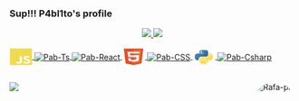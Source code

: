 ### Sup!!! P4bl1to's profile 

<div align="center">
  <a href="https://github.com/P4bl1to">
  <img height="160em" src="https://github-readme-stats.vercel.app/api?username=P4bl1to&show_icons=true&theme=tokyonight&include_all_commits=true&count_private=true"/>
  <img height="160em" src="https://github-readme-stats.vercel.app/api/top-langs/?username=P4bl1to&layout=compact&langs_count=7&theme=tokyonight"/>
</div>

  <div style="display: inline_block"><br>
  <img align="center" alt="Pab-Js" height="30" width="40" src="https://raw.githubusercontent.com/devicons/devicon/master/icons/javascript/javascript-plain.svg">
  <img align="center" alt="Pab-Ts" height="30" width="40" src="https://cdn.jsdelivr.net/gh/devicons/devicon/icons/c/c-original.svg">
  <img align="center" alt="Pab-React" height="30" width="40" src="https://cdn.jsdelivr.net/gh/devicons/devicon/icons/css3/css3-original.svg">
  <img align="center" alt="Pab-HTML" height="30" width="40" src="https://raw.githubusercontent.com/devicons/devicon/master/icons/html5/html5-original.svg">
  <img align="center" alt="Pab-CSS" height="30" width="40" src="https://cdn.jsdelivr.net/gh/devicons/devicon/icons/godot/godot-original.svg">
  <img align="center" alt="Pab-Python" height="30" width="40" src="https://raw.githubusercontent.com/devicons/devicon/master/icons/python/python-original.svg">
  <img align="center" alt="Pab-Csharp" height="30" width="40" src="https://cdn.jsdelivr.net/gh/devicons/devicon/icons/git/git-original.svg">
</div>

  ##
  
  <div> 
  <a href="https://www.linkedin.com/in/pablo-linhares-cavalcante-164aa820b/" target="_blank"><img src="https://img.shields.io/badge/-LinkedIn-%230077B5?style=for-the-badge&logo=linkedin&logoColor=white" target="_blank"></a> 
     <img align="right" alt="Rafa-pic" height="150" style="border-radius:50px;" src="https://cdn.discordapp.com/attachments/883774760088121344/989017515625709568/download20220603005909.png?width=676&height=676">

<!--
**P4bl1to/P4bl1to** is a ✨ _special_ ✨ repository because its `README.md` (this file) appears on your GitHub profile.

Here are some ideas to get you started:

- 🔭 I’m currently working on ...
- 🌱 I’m currently learning ...
- 👯 I’m looking to collaborate on ...
- 🤔 I’m looking for help with ...
- 💬 Ask me about ...
- 📫 How to reach me: ...
- 😄 Pronouns: ...
- ⚡ Fun fact: ...
-->
